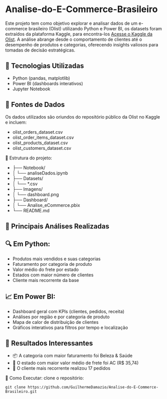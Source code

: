 # Analise-do-E-Commerce-Brasileiro
Este projeto tem como objetivo explorar e analisar dados de um e-commerce brasileiro (Olist) utilizando Python e Power BI, os datasets foram extraídos da plataforma Kaggle, para encontra-los [Acesse o Kaggle da Olist](https://www.kaggle.com/datasets/olistbr/brazilian-ecommerce). A análise abrange desde o comportamento de clientes até o desempenho de produtos e categorias, oferecendo insights valiosos para tomadas de decisão estratégicas.

## 🧰 Tecnologias Utilizadas
- Python (pandas, matplotlib)
- Power BI (dashboards interativos)
- Jupyter Notebook

##  📁 Fontes de Dados
Os dados utilizados são oriundos do repositório público da Olist no Kaggle e incluem:

- olist_orders_dataset.csv
- olist_order_items_dataset.csv
- olist_products_dataset.csv
- olist_customers_dataset.csv

📂 Estrutura do projeto:
- ├── Notebook/
 - │   └── analiseDados.ipynb
- ├── Datasets/
 - │   └── *.csv
- ├── Imagens/
 - │   └── dashboard.png
- ├── Dashboard/
 - │   └── Analise_eCommerce.pbix
- └── README.md

## 📌 Principais Análises Realizadas
## 🔍 Em Python:
- Produtos mais vendidos e suas categorias
- Faturamento por categoria de produto
- Valor médio do frete por estado
- Estados com maior número de clientes
- Cliente mais recorrente da base

## 📈 Em Power BI:
- Dashboard geral com KPIs (clientes, pedidos, receita)
- Análises por região e por categoria de produto
- Mapa de calor de distribuição de clientes
- Gráficos interativos para filtros por tempo e localização

## 📎 Resultados Interessantes
- 📦 A categoria com maior faturamento foi Beleza & Saúde
- 🚚 O estado com maior valor médio de frete foi AC (R$ 35,74)
- 👥 O cliente mais recorrente realizou 17 pedidos

🚀 Como Executar: 
clone o repositório: 

`git clone https://github.com/GuilhermeDamazio/Analise-do-E-Commerce-Brasileiro.git`
